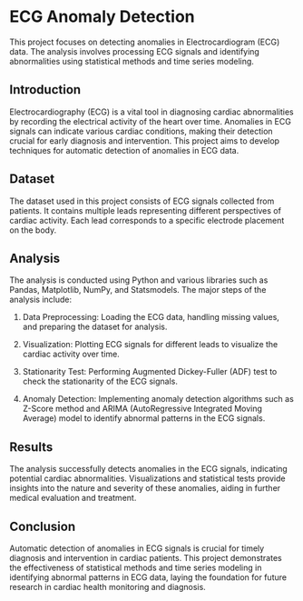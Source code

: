 # ECG Anomaly Detection

This project focuses on detecting anomalies in Electrocardiogram (ECG) data. The analysis involves processing ECG signals and identifying abnormalities using statistical methods and time series modeling.

## Introduction

Electrocardiography (ECG) is a vital tool in diagnosing cardiac abnormalities by recording the electrical activity of the heart over time. Anomalies in ECG signals can indicate various cardiac conditions, making their detection crucial for early diagnosis and intervention. This project aims to develop techniques for automatic detection of anomalies in ECG data.

## Dataset

The dataset used in this project consists of ECG signals collected from patients. It contains multiple leads representing different perspectives of cardiac activity. Each lead corresponds to a specific electrode placement on the body.

## Analysis

The analysis is conducted using Python and various libraries such as Pandas, Matplotlib, NumPy, and Statsmodels. The major steps of the analysis include:

1. Data Preprocessing: Loading the ECG data, handling missing values, and preparing the dataset for analysis.

2. Visualization: Plotting ECG signals for different leads to visualize the cardiac activity over time.

3. Stationarity Test: Performing Augmented Dickey-Fuller (ADF) test to check the stationarity of the ECG signals.

4. Anomaly Detection: Implementing anomaly detection algorithms such as Z-Score method and ARIMA (AutoRegressive Integrated Moving Average) model to identify abnormal patterns in the ECG signals.

## Results

The analysis successfully detects anomalies in the ECG signals, indicating potential cardiac abnormalities. Visualizations and statistical tests provide insights into the nature and severity of these anomalies, aiding in further medical evaluation and treatment.

## Conclusion

Automatic detection of anomalies in ECG signals is crucial for timely diagnosis and intervention in cardiac patients. This project demonstrates the effectiveness of statistical methods and time series modeling in identifying abnormal patterns in ECG data, laying the foundation for future research in cardiac health monitoring and diagnosis.
